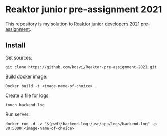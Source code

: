 # Reaktor junior pre-assignment 2021

This repository is my solution to [Reaktor](https://www.reaktor.com) [junior developers 2021 pre-assignment](https://www.reaktor.com/junior-dev-assignment/). 

## Install

Get sources:

```
git clone https://github.com/kosvi/Reaktor-pre-assignment-2021.git
```

Build docker image:

```
Docker build -t <image-name-of-choice> .
```

Create a file for logs:

```
touch backend.log
```

Run server: 

```
docker run -d -v "$(pwd)/backend.log:/usr/app/logs/backend.log" -p 80:5000 <image-name-of-choice>
```

